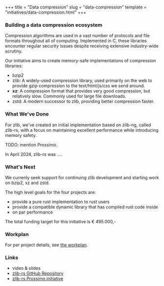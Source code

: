 +++
title = "Data compression"
slug = "data-compression"
template = "initiatives/data-compression.html"
+++

### Building a data compression ecosystem

Compression algorithms are used in a vast number of protocols and file formats throughout all of computing. Implemented in C, these libraries encounter regular security issues despite receiving extensive industry-wide scrutiny.

Our initiative aims to create memory-safe implementations of compression libraries:

- bzip2
- zlib: A widely-used compression library, used primarily on the web to provide gzip compression to the text/html/js/css we send around.
- **xz**: A compression format that provides very good compression, but relatively slow. Commonly used for large file downloads.
- zstd: A modern successor to zlib, providing better compression faster. 


### What We've Done

For zlib, we've created an initial implementation based on zlib-ng, called zlib-rs, with a focus on maintaining excellent performance while introducing memory safety.

TODO: mention Prossimo.

In April 2024, zlib-rs was ....

### What's Next

We currenly seek support for continuing zlib development and starting work on bzip2, xz and zstd.   

The high level goals for the four projects are:

- provide a pure rust implementation to rust users
- provide a compatible dynamic library that has compiled rust code inside
- on par performance

The total funding target for this initiative is € 495.000,-   

### Workplan

For per project details, see [the workplan](/initiatives/workplan-data-compression).

### Links

- video & slides
- [zlib-rs GitHub Repository](https://github.com/memorysafety/zlib-rs/)
- [zlib-rs Prossimo initiative](https://www.memorysafety.org/initiative/zlib/)

        